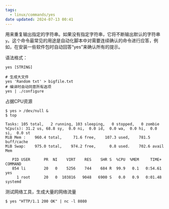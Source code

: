 ```yaml
---
tags:
  - linux/commands/yes
date updated: 2024-07-13 00:41
---
```


用来重复输出指定的字符串。如果没有指定字符串，它将不断输出默认的字符串`y`。这个命令最常见的用途是自动化脚本中对需要连续确认的命令进行应答，例如，在安装一些软件包时自动回答“yes”来确认所有的提示。

语法格式：

`yes [STRING]`

```shell
# 生成大文件
yes 'Random txt' > bigfile.txt
# 编译时自动同意所有选项
yes | ./configure
```

占据CPU资源

```shell
$ yes > /dev/null &
$ top

Tasks: 105 total,   2 running, 103 sleeping,   0 stopped,   0 zombie
%Cpu(s): 31.2 us, 68.8 sy,  0.0 ni,  0.0 id,  0.0 wa,  0.0 hi,  0.0 si,  0.0 st
MiB Mem :    960.4 total,     71.6 free,    107.3 used,    781.5 buff/cache
MiB Swap:    975.0 total,    974.2 free,      0.8 used.    702.6 avail Mem 

   PID USER      PR  NI    VIRT    RES    SHR S  %CPU  %MEM     TIME+ COMMAND                                   
   854 li        20   0    5256    744    684 R  99.9   0.1   0:54.61 yes                                       
     1 root      20   0  103816   9048   6900 S   0.0   0.9   0:01.48 systemd
```

测试网络工具，生成大量的网络流量

```shell
$ yes "HTTP/1.1 200 OK" | nc -l 8080
```
